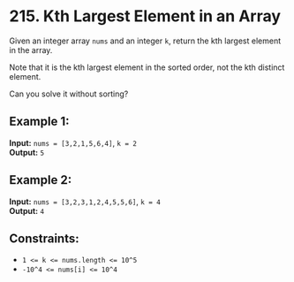 # 215. Kth Largest Element in an Array

Given an integer array `nums` and an integer `k`, return the kth largest element in the array.

Note that it is the kth largest element in the sorted order, not the kth distinct element.

Can you solve it without sorting?

## Example 1:

**Input:** `nums = [3,2,1,5,6,4]`, `k = 2`  
**Output:** `5`

## Example 2:

**Input:** `nums = [3,2,3,1,2,4,5,5,6]`, `k = 4`  
**Output:** `4`

## Constraints:

- `1 <= k <= nums.length <= 10^5`
- `-10^4 <= nums[i] <= 10^4`
